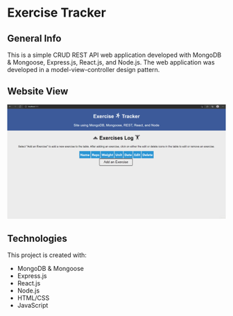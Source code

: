 # Exercise Tracker

## General Info
This is a simple CRUD REST API web application developed with MongoDB & Mongoose, Express.js, React.js, and Node.js. The web application was developed in a model-view-controller design pattern.

## Website View

![alt text](img/exercise-tracker.gif)

## Technologies
This project is created with:
* MongoDB & Mongoose
* Express.js
* React.js
* Node.js
* HTML/CSS
* JavaScript
